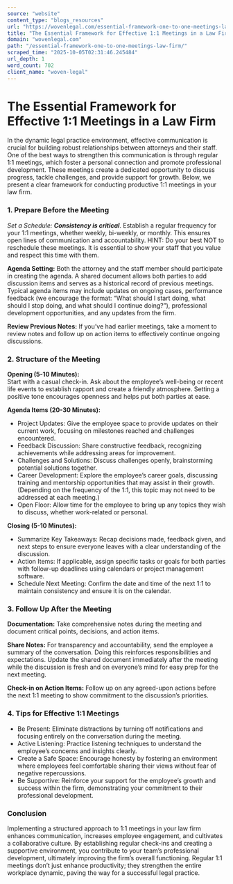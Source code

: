 ```yaml
---
source: "website"
content_type: "blogs_resources"
url: "https://wovenlegal.com/essential-framework-one-to-one-meetings-law-firm/"
title: "The Essential Framework for Effective 1:1 Meetings in a Law Firm"
domain: "wovenlegal.com"
path: "/essential-framework-one-to-one-meetings-law-firm/"
scraped_time: "2025-10-05T02:31:46.245484"
url_depth: 1
word_count: 702
client_name: "woven-legal"
---
```


# The Essential Framework for Effective 1:1 Meetings in a Law Firm

In the dynamic legal practice environment, effective communication is crucial for building robust relationships between attorneys and their staff. One of the best ways to strengthen this communication is through regular 1:1 meetings, which foster a personal connection and promote professional development. These meetings create a dedicated opportunity to discuss progress, tackle challenges, and provide support for growth. Below, we present a clear framework for conducting productive 1:1 meetings in your law firm.

### 1. Prepare Before the Meeting

_Set a Schedule:_ **_Consistency is critical_**. Establish a regular frequency for your 1:1 meetings, whether weekly, bi-weekly, or monthly. This ensures open lines of communication and accountability. HINT: Do your best NOT to reschedule these meetings. It is essential to show your staff that you value and respect this time with them.

**Agenda Setting:** Both the attorney and the staff member should participate in creating the agenda. A shared document allows both parties to add discussion items and serves as a historical record of previous meetings. Typical agenda items may include updates on ongoing cases, performance feedback (we encourage the format: “What should I start doing, what should I stop doing, and what should I continue doing?”), professional development opportunities, and any updates from the firm.

**Review Previous Notes:** If you’ve had earlier meetings, take a moment to review notes and follow up on action items to effectively continue ongoing discussions.

### 2. Structure of the Meeting

**Opening (5-10 Minutes):**  
Start with a casual check-in. Ask about the employee’s well-being or recent life events to establish rapport and create a friendly atmosphere. Setting a positive tone encourages openness and helps put both parties at ease.

**Agenda Items (20-30 Minutes):**

*   Project Updates: Give the employee space to provide updates on their current work, focusing on milestones reached and challenges encountered.
*   Feedback Discussion: Share constructive feedback, recognizing achievements while addressing areas for improvement.
*   Challenges and Solutions: Discuss challenges openly, brainstorming potential solutions together.
*   Career Development: Explore the employee’s career goals, discussing training and mentorship opportunities that may assist in their growth. (Depending on the frequency of the 1:1, this topic may not need to be addressed at each meeting.)
*   Open Floor: Allow time for the employee to bring up any topics they wish to discuss, whether work-related or personal.

**Closing (5-10 Minutes):**

*   Summarize Key Takeaways: Recap decisions made, feedback given, and next steps to ensure everyone leaves with a clear understanding of the discussion.
*   Action Items: If applicable, assign specific tasks or goals for both parties with follow-up deadlines using calendars or project management software.
*   Schedule Next Meeting: Confirm the date and time of the next 1:1 to maintain consistency and ensure it is on the calendar.

### 3. Follow Up After the Meeting

**Documentation:** Take comprehensive notes during the meeting and document critical points, decisions, and action items.

**Share Notes:** For transparency and accountability, send the employee a summary of the conversation. Doing this reinforces responsibilities and expectations. Update the shared document immediately after the meeting while the discussion is fresh and on everyone’s mind for easy prep for the next meeting.

**Check-in on Action Items:** Follow up on any agreed-upon actions before the next 1:1 meeting to show commitment to the discussion’s priorities.

### 4. Tips for Effective 1:1 Meetings

*   Be Present: Eliminate distractions by turning off notifications and focusing entirely on the conversation during the meeting.
*   Active Listening: Practice listening techniques to understand the employee’s concerns and insights clearly.
*   Create a Safe Space: Encourage honesty by fostering an environment where employees feel comfortable sharing their views without fear of negative repercussions.
*   Be Supportive: Reinforce your support for the employee’s growth and success within the firm, demonstrating your commitment to their professional development.

### Conclusion

Implementing a structured approach to 1:1 meetings in your law firm enhances communication, increases employee engagement, and cultivates a collaborative culture. By establishing regular check-ins and creating a supportive environment, you contribute to your team’s professional development, ultimately improving the firm’s overall functioning. Regular 1:1 meetings don’t just enhance productivity; they strengthen the entire workplace dynamic, paving the way for a successful legal practice.